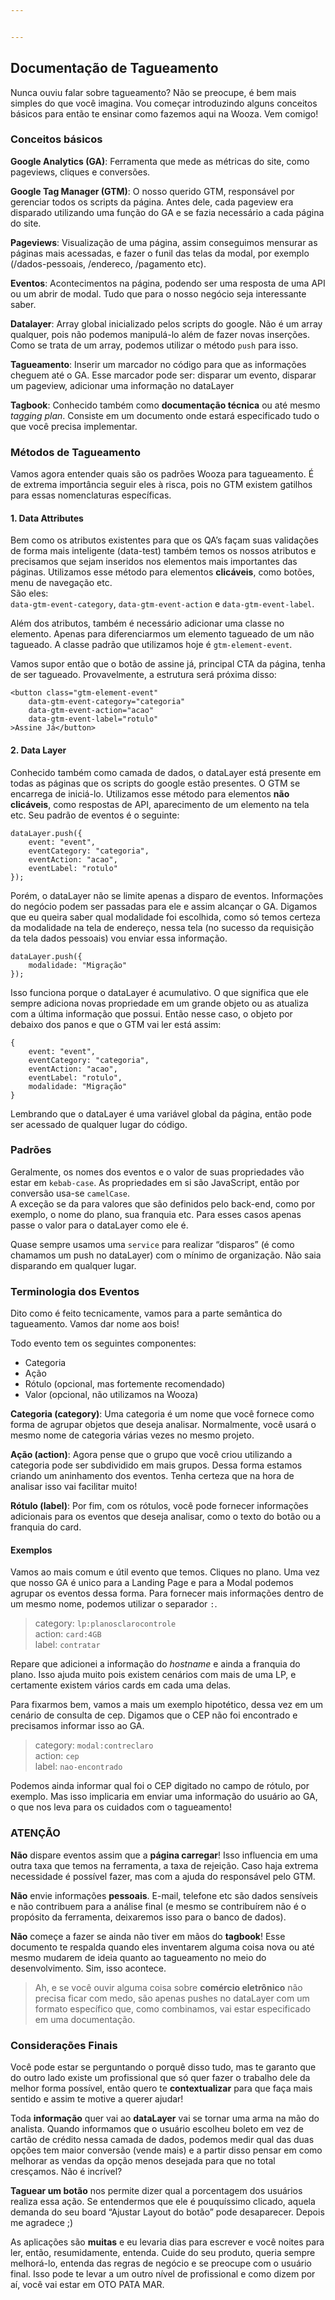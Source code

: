 ```yaml
---


---
```


<h2 id="documentação-de-tagueamento">Documentação de Tagueamento</h2>
<p>Nunca ouviu falar sobre tagueamento? Não se preocupe, é bem mais simples do que você imagina. Vou começar introduzindo alguns conceitos básicos para então te ensinar como fazemos aqui na Wooza. Vem comigo!</p>
<h3 id="conceitos-básicos">Conceitos básicos</h3>
<p><strong>Google Analytics (GA)</strong>: Ferramenta que mede as métricas do site, como pageviews, cliques e conversões.</p>
<p><strong>Google Tag Manager (GTM)</strong>: O nosso querido GTM, responsável por gerenciar todos os scripts da página. Antes dele, cada pageview era disparado utilizando uma função do GA e se fazia necessário a cada página do site.</p>
<p><strong>Pageviews</strong>: Visualização de uma página, assim conseguimos mensurar as páginas mais acessadas, e fazer o funil das telas da modal, por exemplo (/dados-pessoais, /endereco, /pagamento etc).</p>
<p><strong>Eventos</strong>: Acontecimentos na página, podendo ser uma resposta de uma API ou um abrir de modal. Tudo que para o nosso negócio seja interessante saber.</p>
<p><strong>Datalayer</strong>: Array global inicializado pelos scripts do google. Não é um array qualquer, pois não podemos manipulá-lo além de fazer novas inserções. Como se trata de um array, podemos utilizar o método <code>push</code> para isso.</p>
<p><strong>Tagueamento</strong>: Inserir um marcador no código para que as informações cheguem até o GA. Esse marcador pode ser: disparar um evento, disparar um pageview, adicionar uma informação no dataLayer</p>
<p><strong>Tagbook</strong>: Conhecido também como  <strong>documentação técnica</strong> ou até mesmo <em>tagging plan</em>. Consiste em um documento onde estará especificado tudo o que você precisa implementar.</p>
<h3 id="métodos-de-tagueamento">Métodos de Tagueamento</h3>
<p>Vamos agora entender quais são os padrões Wooza para tagueamento. É de extrema importância seguir eles à risca, pois no GTM existem gatilhos para essas nomenclaturas específicas.</p>
<h4 id="data-attributes">1. Data Attributes</h4>
<p>Bem como os atributos existentes para que os QA’s façam suas validações de forma mais inteligente (data-test) também temos os nossos atributos e precisamos que sejam inseridos nos elementos mais importantes das páginas. Utilizamos esse método para elementos <strong>clicáveis</strong>, como botões, menu de navegação etc.<br>
São eles:<br>
<code>data-gtm-event-category</code>, <code>data-gtm-event-action</code> e <code>data-gtm-event-label</code>.</p>
<p>Além dos atributos, também é necessário adicionar uma classe no elemento. Apenas para diferenciarmos um elemento tagueado de um não tagueado. A classe padrão que utilizamos hoje é <code>gtm-element-event</code>.</p>
<p>Vamos supor então que o botão de assine já, principal CTA da página, tenha de ser tagueado. Provavelmente, a estrutura será próxima disso:</p>
<pre><code>&lt;button class="gtm-element-event" 
    data-gtm-event-category="categoria"
    data-gtm-event-action="acao"
    data-gtm-event-label="rotulo"
&gt;Assine Já&lt;/button&gt;
</code></pre>
<h4 id="data-layer">2. Data Layer</h4>
<p>Conhecido também como camada de dados, o dataLayer está presente em todas as páginas que os scripts do google estão presentes. O GTM se encarrega de iniciá-lo. Utilizamos esse método para elementos <strong>não clicáveis</strong>, como respostas de API, aparecimento de um elemento na tela etc. Seu padrão de eventos é o seguinte:</p>
<pre><code>dataLayer.push({
	event: "event",
	eventCategory: "categoria",
	eventAction: "acao",
	eventLabel: "rotulo"
});
</code></pre>
<p>Porém, o dataLayer não se limite apenas a disparo de eventos. Informações do negócio podem ser passadas para ele e assim alcançar o GA. Digamos que eu queira saber qual modalidade foi escolhida, como só temos certeza da modalidade na tela de endereço, nessa tela (no sucesso da requisição da tela dados pessoais) vou enviar essa informação.</p>
<pre><code>dataLayer.push({
	modalidade: "Migração"
});
</code></pre>
<p>Isso funciona porque o dataLayer é acumulativo. O que significa que ele sempre adiciona novas propriedade em um grande objeto ou as atualiza com a última informação que possui. Então nesse caso, o objeto por debaixo dos panos e que o GTM vai ler está assim:</p>
<pre><code>{
	event: "event",
	eventCategory: "categoria",
	eventAction: "acao",
	eventLabel: "rotulo",
	modalidade: "Migração"
}
</code></pre>
<p>Lembrando que o dataLayer é uma variável global da página, então pode ser acessado de qualquer lugar do código.</p>
<h3 id="padrões">Padrões</h3>
<p>Geralmente, os nomes dos eventos e o valor de suas propriedades vão estar em <code>kebab-case</code>.  As propriedades em si são JavaScript, então por conversão usa-se <code>camelCase</code>.<br>
A exceção se da para valores que são definidos pelo back-end, como por exemplo, o nome do plano, sua franquia etc. Para esses casos apenas passe o valor para o dataLayer como ele é.</p>
<p>Quase sempre usamos uma <code>service</code> para realizar “disparos” (é como chamamos um push no dataLayer) com o mínimo de organização. Não saia disparando em qualquer lugar.</p>
<h3 id="terminologia-dos-eventos">Terminologia dos Eventos</h3>
<p>Dito como é feito tecnicamente, vamos para a parte semântica do tagueamento. Vamos dar nome aos bois!</p>
<p>Todo evento tem os seguintes componentes:</p>
<ul>
<li>Categoria</li>
<li>Ação</li>
<li>Rótulo (opcional, mas fortemente recomendado)</li>
<li>Valor (opcional, não utilizamos na Wooza)</li>
</ul>
<p><strong>Categoria (category)</strong>: Uma categoria é um nome que você fornece como forma de agrupar objetos que deseja analisar. Normalmente, você usará o mesmo nome de categoria várias vezes no mesmo projeto.</p>
<p><strong>Ação (action)</strong>: Agora pense que o grupo que você criou utilizando a categoria pode ser subdividido em mais grupos. Dessa forma estamos criando um aninhamento dos eventos. Tenha certeza que na hora de analisar isso vai facilitar muito!</p>
<p><strong>Rótulo (label)</strong>: Por fim, com os rótulos, você pode fornecer informações adicionais para os eventos que deseja analisar, como o texto do botão ou a franquia do card.</p>
<h4 id="exemplos">Exemplos</h4>
<p>Vamos ao mais comum e útil evento que temos. Cliques no plano. Uma vez que nosso GA é unico para a Landing Page e para a Modal podemos agrupar os eventos dessa forma. Para fornecer mais informações dentro de um mesmo nome, podemos utilizar o separador <code>:</code>.</p>
<blockquote>
<p>category: <code>lp:planosclarocontrole</code><br>
action: <code>card:4GB</code><br>
label: <code>contratar</code></p>
</blockquote>
<p>Repare que adicionei a informação do <em>hostname</em> e ainda a franquia do plano. Isso ajuda muito pois existem cenários com mais de uma LP, e certamente existem vários cards em cada uma delas.</p>
<p>Para fixarmos bem, vamos a mais um exemplo hipotético, dessa vez em um cenário de consulta de cep. Digamos que o CEP não foi encontrado e precisamos informar isso ao GA.</p>
<blockquote>
<p>category: <code>modal:contreclaro</code><br>
action: <code>cep</code><br>
label: <code>nao-encontrado</code></p>
</blockquote>
<p>Podemos ainda informar qual foi o CEP digitado no campo de rótulo, por exemplo. Mas isso implicaria em enviar uma informação do usuário ao GA, o que nos leva para os cuidados com o tagueamento!</p>
<h3 id="atenção">ATENÇÃO</h3>
<p><strong>Não</strong> dispare eventos assim que a <strong>página carregar</strong>! Isso influencia em uma outra taxa que temos na ferramenta, a taxa de rejeição. Caso haja extrema necessidade é possível fazer, mas com a ajuda do responsável pelo GTM.</p>
<p><strong>Não</strong> envie informações <strong>pessoais</strong>. E-mail, telefone etc são dados sensíveis e não contribuem para a análise final (e mesmo se contribuírem não é o propósito da ferramenta, deixaremos isso para o banco de dados).</p>
<p><strong>Não</strong> começe a fazer se ainda não tiver em mãos do <strong>tagbook</strong>! Esse documento te respalda quando eles inventarem alguma coisa nova ou até mesmo mudarem de ideia quanto ao tagueamento no meio do desenvolvimento. Sim, isso acontece.</p>
<blockquote>
<p>Ah, e se você ouvir alguma coisa sobre <strong>comércio eletrônico</strong> não precisa ficar com medo, são apenas pushes no dataLayer com um formato específico que, como combinamos, vai estar especificado em uma documentação.</p>
</blockquote>
<h3 id="considerações-finais">Considerações Finais</h3>
<p>Você pode estar se perguntando o porquê disso tudo, mas te garanto que do outro lado existe um profissional que só quer fazer o trabalho dele da melhor forma possível, então quero te <strong>contextualizar</strong> para que faça mais sentido e assim te motive a querer ajudar!</p>
<p>Toda <strong>informação</strong> quer vai ao <strong>dataLayer</strong> vai se tornar uma arma na mão do analista. Quando informamos que o usuário escolheu boleto em vez de cartão de crédito nessa camada de dados, podemos medir qual das duas opções tem maior conversão (vende mais) e a partir disso pensar em como melhorar as vendas da opção menos desejada para que no total cresçamos. Não é incrível?</p>
<p><strong>Taguear um botão</strong> nos permite dizer qual a porcentagem dos usuários realiza essa ação. Se entendermos que ele é pouquíssimo clicado, aquela demanda do seu board “Ajustar Layout do botão” pode desaparecer. Depois me agradece ;)</p>
<p>As aplicações são <strong>muitas</strong> e eu levaria dias para escrever e você noites para ler, então, resumidamente, entenda. Cuide do seu produto, queria sempre melhorá-lo, entenda das regras de negócio e se preocupe com o usuário final. Isso pode te levar a um outro nível de profissional e como dizem por aí, você vai estar em OTO PATA MAR.</p>

